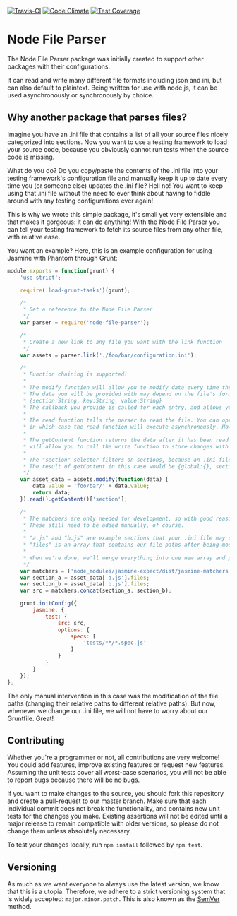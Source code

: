 [![Travis-CI](https://travis-ci.org/Skelware/node-file-parser.svg?branch=master)](https://travis-ci.org/Skelware/node-file-parser) [![Code Climate](https://codeclimate.com/github/Skelware/node-file-parser/badges/gpa.svg)](https://codeclimate.com/github/Skelware/node-file-parser/issues) [![Test Coverage](https://codeclimate.com/github/Skelware/node-file-parser/badges/coverage.svg)](https://codeclimate.com/github/Skelware/node-file-parser/coverage)

# Node File Parser
The Node File Parser package was initially created to support other packages with their configurations.

It can read and write many different file formats including json and ini, but can also default to plaintext. Being written for use with node.js, it can be used asynchronously or synchronously by choice.

## Why another package that parses files?
Imagine you have an .ini file that contains a list of all your source files nicely categorized into sections. Now you want to use a testing framework to load your source code, because you obviously cannot run tests when the source code is missing.

What do you do? Do you copy/paste the contents of the .ini file into your testing framework's configuration file and manually keep it up to date every time you (or someone else) updates the .ini file? Hell no! You want to keep using that .ini file without the need to ever think about having to fiddle around with any testing configurations ever again!

This is why we wrote this simple package, it's small yet very extensible and that makes it gorgeous: it can do anything! With the Node File Parser you can tell your testing framework to fetch its source files from any other file, with relative ease.

You want an example? Here, this is an example configuration for using Jasmine with Phantom through Grunt:
````javascript
module.exports = function(grunt) {
    'use strict';

    require('load-grunt-tasks')(grunt);

    /*
     * Get a reference to the Node File Parser
     */
    var parser = require('node-file-parser');

    /*
     * Create a new link to any file you want with the link function
     */
    var assets = parser.link('./foo/bar/configuration.ini');

    /*
     * Function chaining is supported!
     *
     * The modify function will allow you to modify data every time the read function is triggered.
     * The data you will be provided with may depend on the file's format. For .ini files, it's as follows:
     * {section:String, key:String, value:String}
     * The callback you provide is called for each entry, and allows you to modify that entry before it's submit.
     *
     * The read function tells the parser to read the file. You can optionally provide a callback function as parameter,
     * in which case the read function will execute asynchronously. However, we want to use a synchronous call in this case.
     *
     * The getContent function returns the data after it has been read and parsed. Modifying the result of this function
     * will allow you to call the write function to store changes with the setContent function.
     *
     * The "section" selector filters on sections, because an .ini file can also contain global variables, but we do not want them.
     * The result of getContent in this case would be {global:{}, section:{}}, but we only want section.
     */
    var asset_data = assets.modify(function(data) {
        data.value = 'foo/bar/' + data.value;
        return data;
    }).read().getContent()['section'];

    /*
     * The matchers are only needed for development, so with good reason they're not in our .ini.
     * These still need to be added manually, of course.
     *
     * "a.js" and "b.js" are example sections that your .ini file may contain, and in this case,
     * "files" is an array that contains our file paths after being modified by our modifier.
     *
     * When we're done, we'll merge everything into one new array and pass it to Jasmine.
     */
    var matchers = ['node_modules/jasmine-expect/dist/jasmine-matchers.js'];
    var section_a = asset_data['a.js'].files;
    var section_b = asset_data['b.js'].files;
    var src = matchers.concat(section_a, section_b);

    grunt.initConfig({
        jasmine: {
            test: {
                src: src,
                options: {
                    specs: [
                        'tests/**/*.spec.js'
                    ]
                }
            }
        }
    });
};
````
The only manual intervention in this case was the modification of the file paths (changing their relative paths to different relative paths). But now, whenever we change our .ini file, we will not have to worry about our Gruntfile. Great!

## Contributing
Whether you're a programmer or not, all contributions are very welcome! You could add features, improve existing features or request new features. Assuming the unit tests cover all worst-case scenarios, you will not be able to report bugs because there will be no bugs.

If you want to make changes to the source, you should fork this repository and create a pull-request to our master branch. Make sure that each individual commit does not break the functionality, and contains new unit tests for the changes you make. Existing assertions will not be edited until a major release to remain compatible with older versions, so please do not change them unless absolutely necessary.

To test your changes locally, run `npm install` followed by `npm test`.

## Versioning
As much as we want everyone to always use the latest version, we know that this is a utopia. Therefore, we adhere to a strict versioning system that is widely accepted: `major.minor.patch`. This is also known as the [SemVer](http://semver.org/spec/v2.0.0.html) method.
